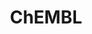 ---
layout: default
bigquery: https://console.cloud.google.com/bigquery?p=patents-public-data&d=ebi_chembl&page=dataset
citation: '"The ChEMBL database in 2017." Anna Gaulton, Anne Hersey, Michał Nowotka,
  A Patrícia Bento, Jon Chambers, David Mendez, Prudence Mutowo, Francis Atkinson,
  Louisa J Bellis, Elena Cibrián-Uhalte, Mark Davies, Nathan Dedman, Anneli Karlsson,
  María Paula Magariños, John P Overington, George Papadatos, Ines Smit, Andrew R
  Leach Nucleic acids Research (2017) 45 (Database Issue), D945-D954'
contributors: European Bioinformatics Institute
cost: None
description: ChEMBL Data is a manually curated database of small molecules used in
  drug discovery, including information about existing patented drugs.
documentation: 'schema: https://www.ebi.ac.uk/chembl/db_schema


  '
last_edit: 04/07/2022, 07:10:32
location: https://console.cloud.google.com/marketplace/product/google_patents_public_datasets/chembl
maintained_by: EMBL-EBI, an outstation of European Molecular Biology Laboratory
related_publications: '

  ChEMBL: towards direct deposition of bioassay data.


  Mendez D, Gaulton A, Bento AP, Chambers J, De Veij M, Félix E, Magariños MP, Mosquera
  JF, Mutowo P, Nowotka M, Gordillo-Marañón M, Hunter F, Junco L, Mugumbate G, Rodriguez-Lopez
  M, Atkinson F, Bosc N, Radoux CJ, Segura-Cabrera A, Hersey A, Leach AR.


  — Nucleic Acids Res. 2019; 47(D1):D930-D940. doi: 10.1093/nar/gky1075

  '
schema_fields:
- met_conversion
- enzyme_tid
- tissue_id
- co_stem_id
- le
- aidx
- component_type
- max_phase
- curated_by
- ap_id
- assay_param_id
- source
- qed_weighted
- aspect
- assay_strain
- mw_monoisotopic
- parent_type
- publication_number
- tid_fixed
- tax_id
- targrel_id
- mc_target_type
- metref_id
- downgraded
- who_name
- src_description
- short_name
- set_name
- cl_lincs_id
- warning_year
- usan_year
- mw_freebase
- alert_name
- domain_description
- site_name
- frac_class_id
- isoform
- subgroup
- res_stem_id
- component_id
- submission_date
- first_approval
- cell_description
- trade_name
- bao_format
- level2_description
- caloha_id
- nda_type
- stem
- usan_stem_definition
- comments
- published_type
- metabolite_record_id
- alogp
- abstract
- prodrug
- idx
- homologue
- usan_stem
- compound_key
- species_group_flag
- title
- efo_term
- compd_id
- active_ingredient
- definition
- assay_cell_type
- src_compound_id
- potential_duplicate
- mesh_id
- ad_type
- warning_description
- stem_class
- efo_id
- level3_description
- parameter_value
- l7
- l3
- inorganic_flag
- synonyms
- disease_efficacy
- chebi_par_id
- mechanism_of_action
- relation
- rtb
- ro3_pass
- parenteral
- alert_id
- site_residues
- alert_set_id
- canonical_smiles
- entity_type
- direct_interaction
- standard_value
- journal
- natural_product
- bao_endpoint
- src_id
- standard_text_value
- l6
- doi
- withdrawn_reason
- cell_name
- pref_name
- activity_comment
- full_mwt
- patent_id
- applicant_full_name
- cx_logp
- updated_by
- record_id
- authors
- withdrawn_flag
- ddd_id
- entity_id
- usan_stem_id
- acd_logp
- met_comment
- molregno
- doc_type
- component_synonym
- drug_substance_flag
- psa
- assay_subcellular_fraction
- pathway_key
- compsyn_id
- research_stem
- level5
- max_phase_for_ind
- chirality
- frac_code
- ass_cls_map_id
- organism
- doc_id
- level1
- cx_most_apka
- db_source
- biocomp_id
- availability_type
- mc_organism
- parent_id
- class_type
- hba
- comp_class_id
- confidence_score
- selectivity_comment
- targcomp_id
- mol_frac_id
- assay_source
- class_level
- version
- qudt_units
- assay_tax_id
- mechanism_comment
- activity_count
- confidence
- volume
- prediction_method
- ddd_value
- type
- actsm_id
- delist_flag
- molecular_species
- innovator_company
- normal_range_max
- assay_test_type
- assay_organism
- assay_category
- orig_description
- polymer_flag
- prod_pat_id
- name
- binding_site_comment
- ref_url
- parent_molregno
- last_active
- bto_id
- relationship
- sitecomp_id
- warning_type
- patent_use_code
- target_desc
- normal_range_min
- topical
- hba_lipinski
- parameter_type
- bao_id
- route
- mesh_heading
- creation_date
- drug_record_id
- ref_id
- pathway_id
- warnref_id
- relationship_type
- molsyn_id
- cell_ontology_id
- path
- parent_go_id
- substrate_record_id
- standard_upper_value
- warning_class
- mol_atc_id
- molecule_type
- assay_tissue
- lle
- atc_code
- therapeutic_flag
- tbl
- molecular_mechanism
- mol_hrac_id
- hbd
- job_id
- assay_id
- mc_target_name
- tid
- source_domain_id
- l8
- cell_source_tax_id
- target_mapping
- uberon_id
- protein_class_id
- toid
- units
- l2
- standard_inchi
- standard_relation
- withdrawn_year
- product_id
- ridx
- level2
- withdrawn_country
- chembl_id
- activity_id
- clo_id
- cx_most_bpka
- ref_type
- data_validity_comment
- sequence_md5sum
- uo_units
- as_id
- updated_on
- stat
- db_version
- upper_value
- level3
- structure_type
- usan_substem
- acd_most_apka
- sei
- black_box_warning
- mutation
- heavy_atoms
- domain_name
- level1_description
- mec_id
- acd_most_bpka
- indref_id
- num_lipinski_ro5_violations
- mc_tax_id
- compound_name
- year
- oral
- status
- dosed_ingredient
- smid
- target_type
- standard_inchi_key
- cell_id
- ddd_admr
- first_page
- ingredient
- ddd_comment
- first_in_class
- cidx
- drugind_id
- bei
- protclasssyn_id
- cpd_str_alert_id
- std_act_id
- value
- country
- description
- enzyme_name
- met_id
- curation_comment
- sequence
- acd_logd
- domain_id
- standard_type
- mc_target_accession
- pubmed_id
- assay_type
- approval_date
- protein_class_synonym
- level4_description
- cell_source_organism
- text_value
- standard_units
- src_short_name
- src_assay_id
- assay_desc
- comp_go_id
- published_value
- warning_id
- level4
- go_id
- action_type
- syn_type
- domain_type
- irac_code
- standard_flag
- patent_no
- patent_expire_date
- ddd_units
- major_class
- cx_logd
- previous_company
- last_page
- num_alerts
- indication_class
- start_position
- cellosaurus_id
- smarts
- num_ro5_violations
- withdrawn_class
- related_tid
- helm_notation
- irac_class_id
- mol_irac_id
- hrac_class_id
- cell_source_tissue
- relationship_desc
- log_id
- protein_class_desc
- hbd_lipinski
- strength
- priority
- who_extra
- mecref_id
- molfile
- annotation
- dosage_form
- active_molregno
- l4
- published_units
- assay_class_id
- l5
- rgid
- aromatic_rings
- accession
- company
- hrac_code
- drug_product_flag
- published_relation
- pchembl_value
- end_position
- label
- issue
- formulation_id
- oc_id
- variant_id
- predbind_id
- full_molformula
- warning_country
- site_id
- result_flag
- l1
shortname: chembl
tags:
- biotechnology
- health
- chemical
- bioinformatics
- medical
terms_of_use: CC BY-SA 3.0
title: ChEMBL
uuid: e232a192-965c-4ec9-904c-155b6dfe56c5
---